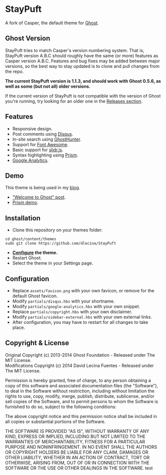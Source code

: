 # StayPuft

A fork of Casper, the default theme for [Ghost](https://github.com/tryghost/ghost/).

## Ghost Version

StayPuft tries to match Casper's version numbering system. That is, StayPuft version A.B.C should roughly have the same (or more) features as Casper version A.B.C. Features and bug fixes may be added between major versions, so the best way to stay updated is to clone and pull changes from the repo.

**The current StayPuft version is 1.1.3, and should work with Ghost 0.5.6, as well as some (but not all) older versions.**

If the current version of StayPuft is not compatible with the version of Ghost you're running, try looking for an older one in the [Releases section](https://github.com/dlecina/StayPuft/releases).

## Features

* Responsive design.
* Post comments using [Disqus](http://disqus.com/).
* In-site search using [GhostHunter](https://github.com/i11ume/ghostHunter).
* Support for [Font Awesome](https://github.com/FortAwesome/Font-Awesome).
* Basic support for [slidr.js](https://github.com/bchanx/slidr).
* Syntax highlighting using [Prism](https://github.com/LeaVerou/prism/).
* [Google Analytics](http://www.google.com/analytics/).

## Demo

This theme is being used in my [blog](http://davidlecina.com/).

*  ["Welcome to Ghost" post](http://davidlecina.com/blog/welcome-to-ghost/).
*  [Prism demo](http://davidlecina.com/blog/prism-demo/).

## Installation

* Clone this repository on your themes folder:

```
cd ghost/content/themes
sudo git clone https://github.com/dlecina/StayPuft
```

* **[Configure](#configuration) the theme.**
* Restart Ghost.
* Select the theme in your Settings page.

## Configuration

* Replace `assets/favicon.png` with your own favicon, or remove for the default Ghost favicon.
* Modify `partials/disqus.hbs` with your shortname.
* Modify `partials/google-analytics.hbs` with your own snippet.
* Replace `partials/copyright.hbs` with your own disclaimer.
* Modify `partials/sidebar-external.hbs` with your own external links.
* After configuration, you may have to restart for all changes to take place.

## Copyright & License

Original Copyright (c) 2013-2014 Ghost Foundation - Released under The MIT License.  
Modifications Copyright (c) 2014 David Lecina Fuentes - Released under The MIT License.

Permission is hereby granted, free of charge, to any person obtaining a copy of this software and associated documentation files (the "Software"), to deal in the Software without restriction, including without limitation the rights to use, copy, modify, merge, publish, distribute, sublicense, and/or sell copies of the Software, and to permit persons to whom the Software is furnished to do so, subject to the following conditions:

The above copyright notice and this permission notice shall be included in all copies or substantial portions of the Software.

THE SOFTWARE IS PROVIDED "AS IS", WITHOUT WARRANTY OF ANY KIND, EXPRESS OR IMPLIED, INCLUDING BUT NOT LIMITED TO THE WARRANTIES OF MERCHANTABILITY, FITNESS FOR A PARTICULAR PURPOSE AND
NONINFRINGEMENT. IN NO EVENT SHALL THE AUTHORS OR COPYRIGHT HOLDERS BE LIABLE FOR ANY CLAIM, DAMAGES OR OTHER LIABILITY, WHETHER IN AN ACTION OF CONTRACT, TORT OR OTHERWISE, ARISING FROM, OUT OF OR IN CONNECTION WITH THE SOFTWARE OR THE USE OR OTHER DEALINGS IN THE SOFTWARE.
test

